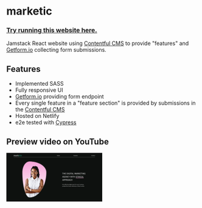 # marketic

### <a href="https://marketic-mclbdn.netlify.app/">Try running this website here.</a>

Jamstack React website using [Contentful CMS](https://www.contentful.com/) to provide "features" and [Getform.io](https://getform.io/) collecting form submissions.

## Features
* Implemented SASS
* Fully responsive UI
* [Getform.io](https://getform.io/) providing form endpoint
* Every single feature in a "feature section" is provided by submissions in the [Contentful CMS](https://www.contentful.com/)
* Hosted on Netlify
* e2e tested with [Cypress](https://www.cypress.io/)

## Preview video on YouTube
[<img src="https://raw.githubusercontent.com/mclbdn/marketic/main/screenshot-1.png" width="50%">](https://youtu.be/lPPQzVRnKb8)

